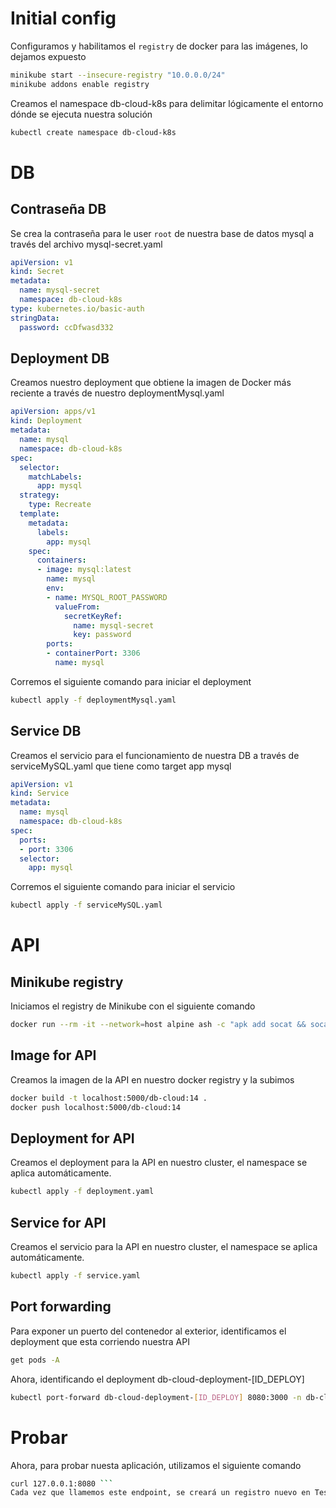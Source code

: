 # Initial config
Configuramos y habilitamos el `registry` de docker para las imágenes, lo dejamos expuesto

```bash
minikube start --insecure-registry "10.0.0.0/24"
minikube addons enable registry
```
Creamos el namespace db-cloud-k8s para delimitar lógicamente el entorno dónde se ejecuta nuestra solución

```bash
kubectl create namespace db-cloud-k8s
```
# DB
## Contraseña DB
Se crea la contraseña para le user `root` de nuestra base de datos mysql a través del archivo mysql-secret.yaml

```yaml
apiVersion: v1
kind: Secret
metadata:
  name: mysql-secret
  namespace: db-cloud-k8s
type: kubernetes.io/basic-auth
stringData:
  password: ccDfwasd332
```
## Deployment DB
Creamos nuestro deployment que obtiene la imagen de Docker más reciente a través de nuestro deploymentMysql.yaml
```yaml
apiVersion: apps/v1
kind: Deployment
metadata:
  name: mysql
  namespace: db-cloud-k8s
spec:
  selector:
    matchLabels:
      app: mysql
  strategy:
    type: Recreate
  template:
    metadata:
      labels:
        app: mysql
    spec:
      containers:
      - image: mysql:latest
        name: mysql
        env:
        - name: MYSQL_ROOT_PASSWORD
          valueFrom:
            secretKeyRef:
              name: mysql-secret
              key: password
        ports:
        - containerPort: 3306
          name: mysql
```

Corremos el siguiente comando para iniciar el deployment

```bash
kubectl apply -f deploymentMysql.yaml
```
## Service DB
Creamos el servicio para el funcionamiento de nuestra DB a través de serviceMySQL.yaml que tiene como target app mysql
```yaml
apiVersion: v1
kind: Service
metadata:
  name: mysql
  namespace: db-cloud-k8s
spec:
  ports:
  - port: 3306
  selector:
    app: mysql
```

Corremos el siguiente comando para iniciar el servicio
```bash
kubectl apply -f serviceMySQL.yaml
```

# API
## Minikube registry
Iniciamos el registry de Minikube con el siguiente comando

```bash
docker run --rm -it --network=host alpine ash -c "apk add socat && socat TCP-LISTEN:5000,reuseaddr,fork TCP:$(minikube ip):5000"
```

## Image for API
Creamos la imagen de la API en nuestro docker registry y la subimos
```bash
docker build -t localhost:5000/db-cloud:14 .
docker push localhost:5000/db-cloud:14
```

## Deployment for API
Creamos el deployment para la API en nuestro cluster, el namespace se aplica automáticamente.
```bash
kubectl apply -f deployment.yaml
```

## Service for API
Creamos el servicio para la API en nuestro cluster, el namespace se aplica automáticamente.

```bash
kubectl apply -f service.yaml
```
## Port forwarding
Para exponer un puerto del contenedor al exterior, identificamos el deployment que esta corriendo nuestra API

```bash
get pods -A
```

Ahora, identificando el deployment db-cloud-deployment-[ID_DEPLOY]
```bash
kubectl port-forward db-cloud-deployment-[ID_DEPLOY] 8080:3000 -n db-cloud-k8s
```

# Probar
Ahora, para probar nuesta aplicación, utilizamos el siguiente comando
```bash
curl 127.0.0.1:8080 ```
Cada vez que llamemos este endpoint, se creará un registro nuevo en Test.
